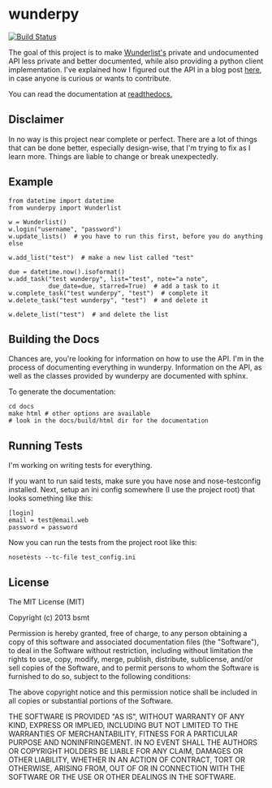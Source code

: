 wunderpy
========

[![Build Status](https://travis-ci.org/bsmt/wunderpy.png)](https://travis-ci.org/bsmt/wunderpy)

The goal of this project is to make [Wunderlist's](https://wunderlist.com) private and undocumented API less private and better documented, while also providing a python client implementation. I've explained how I figured out the API in a blog post [here](http://bsmt.me/blog/2013/03/02/reverse-engineering-the-wunderlist-api/), in case anyone is curious or wants to contribute.

You can read the documentation at [readthedocs.](https://wunderpy.readthedocs.org/en/latest/)

Disclaimer
----------

In no way is this project near complete or perfect. There are a lot of things that can be done better, especially design-wise, that I'm trying to fix as I learn more. Things are liable to change or break unexpectedly.

Example
-------

	from datetime import datetime
	from wunderpy import Wunderlist

	w = Wunderlist()
	w.login("username", "password")
	w.update_lists()  # you have to run this first, before you do anything else

	w.add_list("test")  # make a new list called "test"
	
	due = datetime.now().isoformat()
	w.add_task("test wunderpy", list="test", note="a note",
			   due_date=due, starred=True)  # add a task to it
	w.complete_task("test wunderpy", "test")  # complete it
	w.delete_task("test wunderpy", "test")  # and delete it

	w.delete_list("test")  # and delete the list

Building the Docs
-----------------

Chances are, you're looking for information on how to use the API. I'm in the process of documenting everything in wunderpy. Information on the API, as well as the classes provided by wunderpy are documented with sphinx.

To generate the documentation:

    cd docs
    make html # other options are available
    # look in the docs/build/html dir for the documentation

Running Tests
-------------

I'm working on writing tests for everything.

If you want to run said tests, make sure you have nose and nose-testconfig installed. Next, setup an ini config somewhere (I use the project root) that looks something like this:

    [login]
    email = test@email.web
    password = password

Now you can run the tests from the project root like this:

    nosetests --tc-file test_config.ini

License
-------

The MIT License (MIT)

Copyright (c) 2013 bsmt

Permission is hereby granted, free of charge, to any person obtaining a copy of
this software and associated documentation files (the "Software"), to deal in
the Software without restriction, including without limitation the rights to
use, copy, modify, merge, publish, distribute, sublicense, and/or sell copies of
the Software, and to permit persons to whom the Software is furnished to do so,
subject to the following conditions:

The above copyright notice and this permission notice shall be included in all
copies or substantial portions of the Software.

THE SOFTWARE IS PROVIDED "AS IS", WITHOUT WARRANTY OF ANY KIND, EXPRESS OR
IMPLIED, INCLUDING BUT NOT LIMITED TO THE WARRANTIES OF MERCHANTABILITY, FITNESS
FOR A PARTICULAR PURPOSE AND NONINFRINGEMENT. IN NO EVENT SHALL THE AUTHORS OR
COPYRIGHT HOLDERS BE LIABLE FOR ANY CLAIM, DAMAGES OR OTHER LIABILITY, WHETHER
IN AN ACTION OF CONTRACT, TORT OR OTHERWISE, ARISING FROM, OUT OF OR IN
CONNECTION WITH THE SOFTWARE OR THE USE OR OTHER DEALINGS IN THE SOFTWARE.

